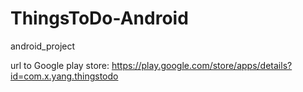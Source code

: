 # ThingsToDo-Android
android_project

url to Google play store: https://play.google.com/store/apps/details?id=com.x.yang.thingstodo
